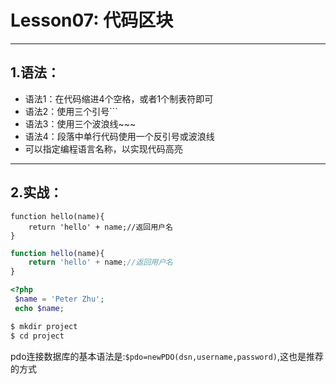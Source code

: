 Lesson07: 代码区块
=================

----------------------------------------------------------------------

1.语法：
------
- 语法1：在代码缩进4个空格，或者1个制表符即可
- 语法2：使用三个引号```
- 语法3：使用三个波浪线~~~
- 语法4：段落中单行代码使用一个反引号或波浪线
- 可以指定编程语言名称，以实现代码高亮
----------------------------------------------------------------------

2.实战：
------
    function hello(name){
        return 'hello' + name;//返回用户名
    }
    
```javascript
function hello(name){
    return 'hello' + name;//返回用户名
}
```

<!--会看到删除线提示：表示波浪线并不是推荐的语法形式，加空格后提示消失-->
~~~php
<?php
 $name = 'Peter Zhu';
 echo $name;
~~~

<!--命令行-->

```bash
$ mkdir project
$ cd project
```

pdo连接数据库的基本语法是:`$pdo=newPDO(dsn,username,password)`,这也是推荐的方式



 